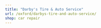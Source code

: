 ```yaml
---
title: "Darby's Tire & Auto Service"
url: /oxford/darbys-tire-and-auto-service/
shop: car repair
---
```

